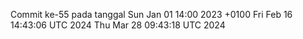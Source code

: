 Commit ke-55 pada tanggal Sun Jan 01 14:00 2023 +0100
Fri Feb 16 14:43:06 UTC 2024
Thu Mar 28 09:43:18 UTC 2024
